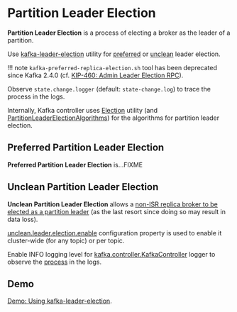 # Partition Leader Election

**Partition Leader Election** is a process of electing a broker as the leader of a partition.

Use [kafka-leader-election](../tools/kafka-leader-election/index.md) utility for [preferred](#preferred-partition-leader-election) or [unclean](#unclean-partition-leader-election) leader election.

!!! note
    `kafka-preferred-replica-election.sh` tool has been deprecated since Kafka 2.4.0 (cf. [KIP-460: Admin Leader Election RPC](https://cwiki.apache.org/confluence/display/KAFKA/KIP-460%3A+Admin+Leader+Election+RPC)).

Observe `state.change.logger` (default: `state-change.log`) to trace the process in the logs.

Internally, Kafka controller uses [Election](../controller/Election.md) utility (and [PartitionLeaderElectionAlgorithms](../controller/PartitionLeaderElectionAlgorithms.md)) for the algorithms for partition leader election.

## Preferred Partition Leader Election

**Preferred Partition Leader Election** is...FIXME

## Unclean Partition Leader Election

**Unclean Partition Leader Election** allows a [non-ISR replica broker to be elected as a partition leader](../controller/PartitionLeaderElectionAlgorithms.md#offlinePartitionLeaderElection) (as the last resort since doing so may result in data loss).

[unclean.leader.election.enable](../KafkaConfig.md#unclean.leader.election.enable) configuration property is used to enable it cluster-wide (for any topic) or per topic.

Enable INFO logging level for [kafka.controller.KafkaController](../controller/KafkaController.md#logging) logger to observe the [process](../controller/KafkaController.md#processUncleanLeaderElectionEnable) in the logs.

## Demo

[Demo: Using kafka-leader-election](../demo/partition-leader-election.md).
